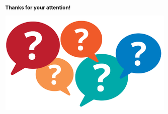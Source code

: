 ### Thanks for your attention!
<div align="center">
     <img width="600" src="figures/questions.png" style="border: 0px; box-shadow: 0 0 0px;"/>
</div>

